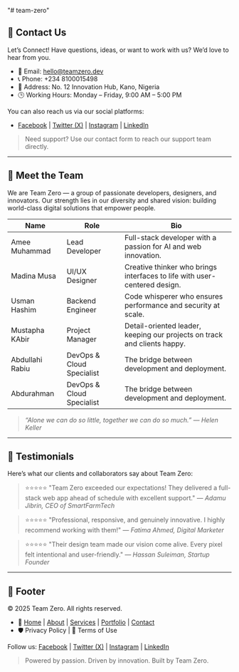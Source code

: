 "# team-zero"

## 📨 Contact Us

Let’s Connect!
Have questions, ideas, or want to work with us? We’d love to hear from you.

- 📧 Email: [hello@teamzero.dev](mailto:hello@teamzero.dev)
- 📞 Phone: +234 8100015498
- 📍 Address: No. 12 Innovation Hub, Kano, Nigeria
- 🕒 Working Hours: Monday – Friday, 9:00 AM – 5:00 PM

You can also reach us via our social platforms:

- [Facebook](#) | [Twitter (X)](#) | [Instagram](#) | [LinkedIn](#)

> Need support? Use our contact form to reach our support team directly.

---

## 👥 Meet the Team

We are Team Zero — a group of passionate developers, designers, and innovators.
Our strength lies in our diversity and shared vision: building world-class digital solutions that empower people.

| Name            | Role                      | Bio                                                                       |
| --------------- | ------------------------- | ------------------------------------------------------------------------- |
| Amee Muhammad   | Lead Developer            | Full-stack developer with a passion for AI and web innovation.            |
| Madina Musa     | UI/UX Designer            | Creative thinker who brings interfaces to life with user-centered design. |
| Usman Hashim    | Backend Engineer          | Code whisperer who ensures performance and security at scale.             |
| Mustapha KAbir  | Project Manager           | Detail-oriented leader, keeping our projects on track and clients happy.  |
| Abdullahi Rabiu | DevOps & Cloud Specialist | The bridge between development and deployment.                            |
| Abdurahman      | DevOps & Cloud Specialist | The bridge between development and deployment.                            |

> _“Alone we can do so little, together we can do so much.” — Helen Keller_

---

## 💬 Testimonials

Here’s what our clients and collaborators say about Team Zero:

> ⭐⭐⭐⭐⭐
> "Team Zero exceeded our expectations! They delivered a full-stack web app ahead of schedule with excellent support."
> — _Adamu Jibrin, CEO of SmartFarmTech_

> ⭐⭐⭐⭐⭐
> "Professional, responsive, and genuinely innovative. I highly recommend working with them!"
> — _Fatima Ahmed, Digital Marketer_

> ⭐⭐⭐⭐⭐
> "Their design team made our vision come alive. Every pixel felt intentional and user-friendly."
> — _Hassan Suleiman, Startup Founder_

---

## 🔗 Footer

© 2025 Team Zero. All rights reserved.

- 🔗 [Home](#) | [About](#) | [Services](#) | [Portfolio](#) | [Contact](#)
- 🛡️ Privacy Policy | 📄 Terms of Use

Follow us:
[Facebook](#) | [Twitter (X)](#) | [Instagram](#) | [LinkedIn](#)

> Powered by passion. Driven by innovation. Built by Team Zero.
